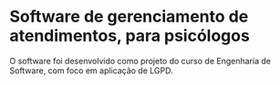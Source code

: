 # Software de gerenciamento de atendimentos, para psicólogos
O software foi desenvolvido como projeto do curso de Engenharia de Software, com foco em aplicação de LGPD.

